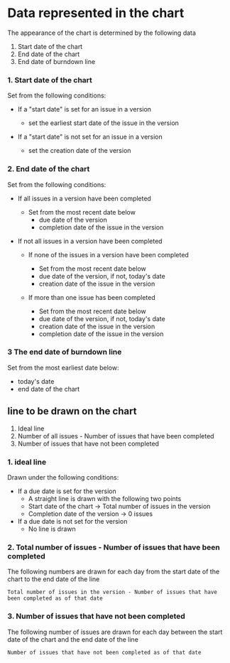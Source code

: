 # Data represented in the chart

The appearance of the chart is determined by the following data  
1. Start date of the chart
2. End date of the chart
3. End date of burndown line

### 1. Start date of the chart

Set from the following conditions:  
* If a "start date" is set for an issue in a version 
  * set the earliest start date of the issue in the version 

* If a "start date" is not set for an issue in a version
  * set the creation date of the version

### 2. End date of the chart
Set from the following conditions:

* If all issues in a version have been completed
  * Set from the most recent date below
    * due date of the version
     * completion date of the issue in the version

* If not all issues in a version have been completed
  * If none of the issues in a version have been completed
    * Set from the most recent date below
    * due date of the version, if not, today's date   
    * creation date of the issue in the version

  * If more than one issue has been completed
    * Set from the most recent date below
    * due date of the version, if not, today's date
    * creation date of the issue in the version
    * completion date of the issue in the version

### 3 The end date of burndown line

Set from the most earliest date below:
* today's date
* end date of the chart

## line to be drawn on the chart

1. Ideal line
2. Number of all issues - Number of issues that have been completed
3. Number of issues that have not been completed

### 1. ideal line

Drawn under the following conditions:
* If a due date is set for the version
  * A straight line is drawn with the following two points
  * Start date of the chart -> Total number of issues in the version
  * Completion date of the version -> 0 issues
* If a due date is not set for the version 
  * No line is drawn

### 2. Total number of issues - Number of issues that have been completed

The following numbers are drawn for each day from the start date of the chart to the end date of the line

`Total number of issues in the version - Number of issues that have been completed as of that date`

### 3. Number of issues that have not been completed

The following number of issues are drawn for each day between the start date of the chart and the end date of the line

`Number of issues that have not been completed as of that date`
